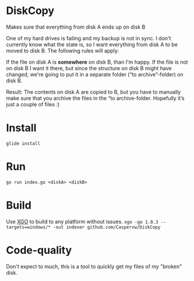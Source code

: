 # DiskCopy
Makes sure that everything from disk A ends up on disk B

One of my hard drives is failing and my backup is not in sync. I don't currently know what the state is, so I want everything from disk A to be moved to disk B. The following rules will apply:

If the file on disk A is **somewhere** on disk B, than I'm happy.
If the file is not on disk B I want it there, but since the structure on disk B might have changed, we're going to put it in a separate folder (“to archive”-folder) on disk B.

Result: The contents on disk A are copied to B, but you have to manually make sure that you archive the files in the “to archive-folder. Hopefully it’s just a couple of files :)

# Install
```glide install```

# Run
```go run index.go <diskA> <diskB>```

# Build
Use [XGO](https://github.com/karalabe/xgo) to build to any platform without issues.
```xgo -go 1.8.3 --targets=windows/* -out indexer github.com/Caspervw/DiskCopy```

# Code-quality
Don't expect to much, this is a tool to quickly get my files of my "broken" disk.
